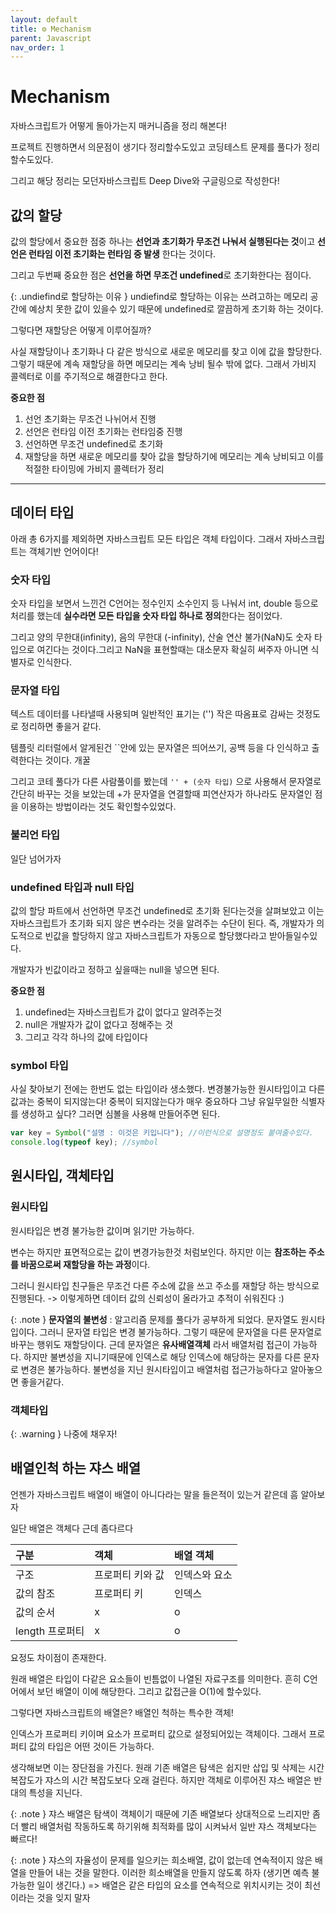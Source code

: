 ```yaml
---
layout: default
title: ⚙️ Mechanism
parent: Javascript
nav_order: 1
---
```


# Mechanism

자바스크립트가 어떻게 돌아가는지 매커니즘을 정리 해본다!

프로젝트 진행하면서 의문점이 생기다 정리할수도있고 코딩테스트 문제를 풀다가 정리할수도있다.

그리고 해당 정리는 모던자바스크립트 Deep Dive와 구글링으로 작성한다!

## 값의 할당

값의 할당에서 중요한 점중 하나는 **선언과 초기화가 무조건 나눠서 실행된다는 것**이고 **선언은 런타임 이전 초기화는 런타임 중 발생** 한다는 것이다.

그리고 두번째 중요한 점은 **선언을 하면 무조건 undefined**로 초기화한다는 점이다.

{: .undiefind로 할당하는 이유 }
undiefind로 할당하는 이유는 쓰려고하는 메모리 공간에 예상치 못한 값이 있을수 있기 때문에 undefined로 깔끔하게 초기화 하는 것이다.

그렇다면 재할당은 어떻게 이루어질까?

사실 재할당이나 초기화나 다 같은 방식으로 새로운 메모리를 찾고 이에 값을 할당한다. 그렇기 때문에 계속 재할당을 하면 메모리는 계속 낭비 될수 밖에 없다. 그래서 가비지 콜렉터로 이를 주기적으로 해결한다고 한다.

**중요한 점**

1. 선언 초기화는 무조건 나뉘어서 진행
2. 선언은 런타임 이전 초기화는 런타임중 진행
3. 선언하면 무조건 undefined로 초기화
4. 재할당을 하면 새로운 메모리를 찾아 값을 할당하기에 메모리는 계속 낭비되고 이를 적절한 타이밍에 가비지 콜렉터가 정리

---

## 데이터 타입

아래 총 6가지를 제외하면 자바스크립트 모든 타입은 객체 타입이다. 그래서 자바스크립트는 객체기반 언어이다!

### 숫자 타입

숫자 타입을 보면서 느낀건 C언어는 정수인지 소수인지 등 나눠서 int, double 등으로 처리를 했는데 **실수라면 모든 타입을 숫자 타입 하나로 정의**한다는 점이었다.

그리고 양의 무한대(infinity), 음의 무한대 (-infinity), 산술 연산 불가(NaN)도 숫자 타입으로 여긴다는 것이다.그리고 NaN을 표현할때는 대소문자 확실히 써주자 아니면 식별자로 인식한다.

### 문자열 타입

텍스트 데이터를 나타낼때 사용되며 일반적인 표기는 ('') 작은 따옴표로 감싸는 것정도로 정리하면 좋을거 같다.

템플릿 리터럴에서 알게된건 ``안에 있는 문자열은 띄어쓰기, 공백 등을 다 인식하고 출력한다는 것이다. 개꿀

그리고 코테 풀다가 다른 사람풀이를 봤는데 `'' + (숫자 타입)` 으로 사용해서 문자열로 간단히 바꾸는 것을 보았는데 +가 문자열을 연결할때 피연산자가 하나라도 문자열인 점을 이용하는 방법이라는 것도 확인할수있었다.

### 불리언 타입

일단 넘어가자

### undefined 타입과 null 타입

값의 할당 파트에서 선언하면 무조건 undefined로 초기화 된다는것을 살펴보았고 이는 자바스크립트가 초기화 되지 않은 변수라는 것을 알려주는 수단이 된다. 즉, 개발자가 의도적으로 빈값을 할당하지 않고 자바스크립트가 자동으로 할당했다라고 받아들일수있다.

개발자가 빈값이라고 정하고 싶을때는 null을 넣으면 된다.

**중요한 점**

1. undefined는 자바스크립트가 값이 없다고 알려주는것
2. null은 개발자가 값이 없다고 정해주는 것
3. 그리고 각각 하나의 값에 타입이다

### symbol 타입

사실 찾아보기 전에는 한번도 없는 타입이라 생소했다. 변경불가능한 원시타입이고 다른 값과는 중복이 되지않는다! 중복이 되지않는다가 매우 중요하다 그냥 유일무일한 식별자를 생성하고 싶다? 그러면 심볼을 사용해 만들어주면 된다.

```js
var key = Symbol("설명 : 이것은 키입니다"); //이런식으로 설명정도 붙여줄수있다.
console.log(typeof key); //symbol
```

## 원시타입, 객체타입

### 원시타입

원시타입은 변경 불가능한 값이며 읽기만 가능하다.

변수는 하지만 표면적으로는 값이 변경가능한것 처럼보인다. 하지만 이는 **참조하는 주소를 바꿈으로써 재할당을 하는 과정**이다.

그러니 원시타입 친구들은 무조건 다른 주소에 값을 쓰고 주소를 재할당 하는 방식으로 진행된다. -> 이렇게하면 데이터 값의 신뢰성이 올라가고 추적이 쉬워진다 :)

{: .note }
**문자열의 불변성** : 알고리즘 문제를 풀다가 공부하게 되었다. 문자열도 원시타입이다. 그러니 문자열 타입은 변경 불가능하다. 그렇기 때문에 문자열을 다른 문자열로 바꾸는 행위도 재할당이다. 근데 문자열은 **유사배열객체** 라서 배열처럼 접근이 가능하다. 하지만 불변성을 지니기때문에 인덱스로 해당 인덱스에 해당하는 문자를 다른 문자로 변경은 불가능하다. 불변성을 지닌 원시타입이고 배열처럼 접근가능하다고 알아놓으면 좋을거같다.

### 객체타입

{: .warning }
나중에 채우자!

## 배열인척 하는 쟈스 배열

언젠가 자바스크립트 배열이 배열이 아니다라는 말을 들은적이 있는거 같은데 흠 알아보자

일단 배열은 객체다 근데 좀다르다

| 구분            | 객체             | 배열 객체     |
| :-------------- | :--------------- | :------------ |
| 구조            | 프로퍼티 키와 값 | 인덱스와 요소 |
| 값의 참조       | 프로퍼티 키      | 인덱스        |
| 값의 순서       | x                | o             |
| length 프로퍼티 | x                | o             |

요정도 차이점이 존재한다.

원래 배열은 타입이 다같은 요소들이 빈틈없이 나열된 자료구조를 의미한다. 흔히 C언어에서 보던 배열이 이에 해당한다. 그리고 값접근을 O(1)에 할수있다.

그렇다면 자바스크립트의 배열은? 배열인 척하는 특수한 객체!

인덱스가 프로퍼티 키이며 요소가 프로퍼티 값으로 설정되어있는 객체이다. 그래서 프로퍼티 값의 타입은 어떤 것이든 가능하다.

생각해보면 이는 장단점을 가진다. 원래 기존 배열은 탐색은 쉽지만 삽입 및 삭제는 시간복잡도가 쟈스의 시간 복잡도보다 오래 걸린다. 하지만 객체로 이루어진 쟈스 배열은 반대의 특성을 지닌다.

{: .note }
쟈스 배열은 탐색이 객체이기 때문에 기존 배열보다 상대적으로 느리지만 좀더 빨리 배열처럼 작동하도록 하기위해 최적화를 많이 시켜놔서 일반 쟈스 객체보다는 빠르다!

{: .note }
쟈스의 자율성이 문제를 일으키는 희소배열, 값이 없는데 연속적이지 않은 배열을 만들어 내는 것을 말한다. 이러한 희소배열을 만들지 않도록 하자 (생기면 예측 불가능한 일이 생긴다.) => 배열은 같은 타입의 요소를 연속적으로 위치시키는 것이 최선이라는 것을 잊지 말자
